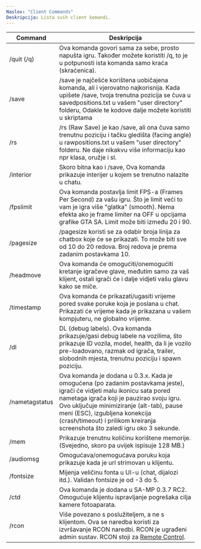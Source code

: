 ```yaml
---
Naslov: "Client Commands"
Deskripcija: Lista svih client komandi.
---
```


| Command        | Deskripcija                                                                                                                                                                                                                                                                                                          |
| -------------- | -------------------------------------------------------------------------------------------------------------------------------------------------------------------------------------------------------------------------------------------------------------------------------------------------------------------- |
| /quit (/q)     | Ova komanda govori sama za sebe, prosto napušta igru. Također možete koristiti /q, to je u potpunosti ista komanda samo kraća (skraćenica).                                                                                                                                                                                                  |
| /save          | /save je najčešće korištena uobičajena komanda, ali i vjerovatno najkorisnija. Kada upišete /save, tvoja trenutna pozicija se čuva u savedpositions.txt u vašem "user directory" folderu, Odakle te kodove dalje možete koristiti u skriptama                                                                             |
| /rs            | /rs (Raw Save) je kao /save, ali ona čuva samo trenutnu poziciju i tačku gledišta (facing angle) u rawpositions.txt u vašem "user directory" folderu. Ne daje nikakvu više informaciju kao npr klasa, oružje i sl.                                                                                                                    |
| /interior      | Skoro bitna kao i /save, Ova komanda prikazuje interijer u kojem se trenutno nalazite u chatu.                                                                                                                                                                                                                            |
| /fpslimit      | Ova komanda postavlja limit FPS-a (Frames Per Second) za vašu igru. Što je limit veći to vam je igra više "glatka" (smooth). Nema efekta ako je frame limiter na OFF u opcijama grafike GTA SA. Limit može biti između 20 i 90.                                                                                       |
| /pagesize      | /pagesize koristi se za odabir broja linija za chatbox koje će se prikazati. To može biti sve od 10 do 20 redova. Broj redova je prema zadanim postavkama 10.                                                                                                                                                                                |
| /headmove      | Ova komanda će omogućiti/onemogućiti kretanje igračeve glave, međutim samo za vaš klijent, ostali igrači će i dalje vidjeti vašu glavu kako se miče.                                                                                                                                                                           |
| /timestamp     | Ova komanda će prikazati/ugasiti vrijeme pored svake poruke koja je poslana u chat. Prikazati će vrijeme kada je prikazana u vašem kompjuteru, ne globalno vrijeme.                                                                                                                                                                     |
| /dl            | DL (debug labels). Ova komanda prikazuje/gasi debug labele na vozilima, što prikazuje ID vozila, model, health, da li je vozilo pre-loadovano, razmak od igrača, trailer, slobodnih mjesta, trenutnu poziciju i spawn poziciju.                                                                     |
| /nametagstatus | Ova komanda je dodana u 0.3.x. Kada je omogućena (po zadanim postavkama jeste), igrači će vidjeti malu ikonicu sata pored nametaga igrača koji je pauzirao svoju igru. Ovo uključuje minimiziranje (alt-tab), pause meni (ESC), izgubljena konekcija (crash/timeout) i prilikom kreiranja screenshota što zaledi igru oko 3 sekunde. |
| /mem           | Prikazuje trenutnu količinu korištene memorije. (Svejedno, skoro pa uvijek ispisuje 128 MB.)                                                                                                                                                                                                                                 |
| /audiomsg      | Omogućava/onemogućava poruku koja prikazuje kada je url strimovan u klijentu.                                                                                                                                                                                                                                         |
| /fontsize      | Mijenja veličinu fonta u UI-u (chat, dijalozi itd.). Validan fontsize je od -3 do 5.                                                                                                                                                                                                                                     |
| /ctd           | Ova komanda je dodana u SA-MP 0.3.7 RC2. Omogućuje klijentu ispravljanje pogrešaka cilja kamere fotoaparata.                                                                                                                                                                                                                  |
| /rcon          | Više povezano s poslužiteljem, a ne s klijentom. Ova se naredba koristi za izvršavanje RCON naredbi. RCON je ugrađeni admin sustav. RCON stoji za [Remote Control](../server/ControllingServer#using-rcon).                                                                                                       |
